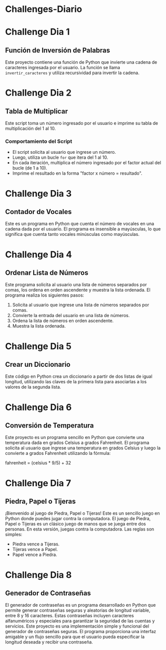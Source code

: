 # Challenges-Diario

# Challenge Dia 1
## Función de Inversión de Palabras

Este proyecto contiene una función de Python que invierte una cadena de caracteres ingresada por el usuario. La función se llama `invertir_caracteres` y utiliza recursividad para invertir la cadena.

# Challenge Dia 2
## Tabla de Multiplicar
Este script toma un número ingresado por el usuario e imprime su tabla de multiplicación del 1 al 10.
### Comportamiento del Script
- El script solicita al usuario que ingrese un número.
- Luego, utiliza un bucle `for` que itera del 1 al 10.
- En cada iteración, multiplica el número ingresado por el factor actual del bucle (de 1 a 10).
- Imprime el resultado en la forma "factor x número = resultado".

# Challenge Dia 3
## Contador de Vocales

Este es un programa en Python que cuenta el número de vocales en una cadena dada por el usuario. El programa es insensible a mayúsculas, lo que significa que cuenta tanto vocales minúsculas como mayúsculas.

# Challenge Dia 4
## Ordenar Lista de Números

Este programa solicita al usuario una lista de números separados por comas, los ordena en orden ascendente y muestra la lista ordenada.
El programa realiza los siguientes pasos:

1. Solicita al usuario que ingrese una lista de números separados por comas.
2. Convierte la entrada del usuario en una lista de números.
3. Ordena la lista de números en orden ascendente.
4. Muestra la lista ordenada.

# Challenge Dia 5
## Crear un Diccionario
Este código en Python crea un diccionario a partir de dos listas de igual longitud, utilizando las claves de la primera lista para asociarlas a los valores de la segunda lista.

# Challenge Dia 6
## Conversión de Temperatura
Este proyecto es un programa sencillo en Python que convierte una temperatura dada en grados Celsius a grados Fahrenheit.
El programa solicita al usuario que ingrese una temperatura en grados Celsius y luego la convierte a grados Fahrenheit utilizando la fórmula:

fahrenheit = (celsius * 9/5) + 32

# Challenge Dia 7
## Piedra, Papel o Tijeras

¡Bienvenido al juego de Piedra, Papel o Tijeras! Este es un sencillo juego en Python donde puedes jugar contra la computadora.
El juego de Piedra, Papel o Tijeras es un clásico juego de manos que se juega entre dos personas. En esta versión, juegas contra la computadora. Las reglas son simples:
- Piedra vence a Tijeras.
- Tijeras vence a Papel.
- Papel vence a Piedra.

# Challenge Dia 8
## Generador de Contraseñas 

El generador de contraseñas es un programa desarrollado en Python que permite generar contraseñas seguras y aleatorias de longitud variable, entre 8 y 16 caracteres. Estas contraseñas incluyen caracteres alfanuméricos y especiales para garantizar la seguridad de las cuentas y servicios.
Este proyecto es una implementación simple y funcional del generador de contraseñas seguras. El programa proporciona una interfaz amigable y un flujo sencillo para que el usuario pueda especificar la longitud deseada y recibir una contraseña.
